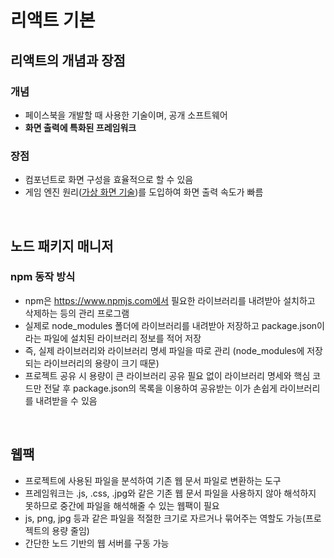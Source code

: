 # 리액트 기본

## 리액트의 개념과 장점

### 개념

+ 페이스북을 개발할 때 사용한 기술이며, 공개 소프트웨어
+ **화면 출력에 특화된 프레임워크**

### 장점

+ 컴포넌트로 화면 구성을 효율적으로 할 수 있음
+ 게임 엔진 원리([가상 화면 기술]([https://github.com/FEDevelopers/tech.description/wiki/%EA%B0%80%EC%83%81-%EB%8F%94%EA%B3%BC-%EB%8F%94%EC%9D%98-%EC%B0%A8%EC%9D%B4%EC%A0%90](https://github.com/FEDevelopers/tech.description/wiki/가상-돔과-돔의-차이점)))를 도입하여 화면 출력 속도가 빠름

<br>

## 노드 패키지 매니저

### npm 동작 방식

+ npm은 https://www.npmjs.com에서 필요한 라이브러리를 내려받아 설치하고 삭제하는 등의 관리 프로그램
+ 실제로 node_modules 폴더에 라이브러리를 내려받아 저장하고 package.json이라는 파일에 설치된 라이브러리 정보를 적어 저장
+ 즉, 실제 라이브러리와 라이브러리 명세 파일을 따로 관리
  (node_modules에 저장되는 라이브러리의 용량이 크기 때문)
+ 프로젝트 공유 시 용량이 큰 라이브러리 공유 필요 없이 라이브러리 명세와 핵심 코드만 전달 후 package.json의 목록을 이용하여 공유받는 이가 손쉽게 라이브러리를 내려받을 수 있음

<br>

## 웹팩

+ 프로젝트에 사용된 파일을 분석하여 기존 웹 문서 파일로 변환하는 도구
+ 프레임워크는 .js, .css, .jpg와 같은 기존 웹 문서 파일을 사용하지 않아 해석하지 못하므로 중간에 파일을 해석해줄 수 있는  웹팩이 필요
+ js, png, jpg 등과 같은 파일을 적절한 크기로 자르거나 묶어주는 역할도 가능(프로젝트의 용량 줄임)
+ 간단한 노드 기반의 웹 서버를 구동 가능